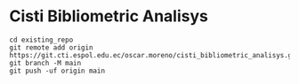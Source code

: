 # Cisti Bibliometric Analisys

```
cd existing_repo
git remote add origin https://git.cti.espol.edu.ec/oscar.moreno/cisti_bibliometric_analisys.git
git branch -M main
git push -uf origin main
```
